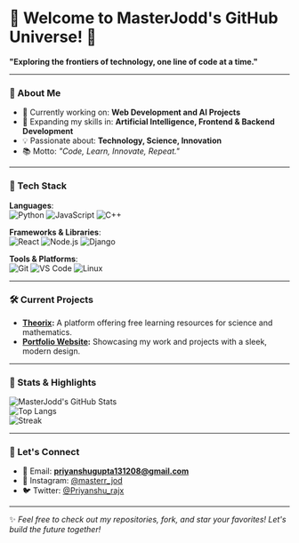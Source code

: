 # 🌌 Welcome to MasterJodd's GitHub Universe! 🚀  

**"Exploring the frontiers of technology, one line of code at a time."**  

---

### 👾 About Me  
- 🔭 Currently working on: **Web Development and AI Projects**  
- 🌱 Expanding my skills in: **Artificial Intelligence, Frontend & Backend Development**  
- 💡 Passionate about: **Technology, Science, Innovation**  
- 📚 Motto: *"Code, Learn, Innovate, Repeat."*  

---

### 🔧 Tech Stack  

**Languages**:  
![Python](https://img.shields.io/badge/Python-3776AB?style=for-the-badge&logo=python&logoColor=white) ![JavaScript](https://img.shields.io/badge/JavaScript-F7DF1E?style=for-the-badge&logo=javascript&logoColor=black) ![C++](https://img.shields.io/badge/C++-00599C?style=for-the-badge&logo=cplusplus&logoColor=white)  

**Frameworks & Libraries**:  
![React](https://img.shields.io/badge/React-61DAFB?style=for-the-badge&logo=react&logoColor=black) ![Node.js](https://img.shields.io/badge/Node.js-339933?style=for-the-badge&logo=nodedotjs&logoColor=white) ![Django](https://img.shields.io/badge/Django-092E20?style=for-the-badge&logo=django&logoColor=white)  

**Tools & Platforms**:  
![Git](https://img.shields.io/badge/Git-F05032?style=for-the-badge&logo=git&logoColor=white) ![VS Code](https://img.shields.io/badge/VS%20Code-007ACC?style=for-the-badge&logo=visualstudiocode&logoColor=white) ![Linux](https://img.shields.io/badge/Linux-FCC624?style=for-the-badge&logo=linux&logoColor=black)  

---

### 🛠️ Current Projects  
- **[Theorix](#):** A platform offering free learning resources for science and mathematics.  
- **[Portfolio Website](#):** Showcasing my work and projects with a sleek, modern design.  

---

### 🚀 Stats & Highlights  

![MasterJodd's GitHub Stats](https://github-readme-stats.vercel.app/api?username=MasterJodd&show_icons=true&theme=radical)  
![Top Langs](https://github-readme-stats.vercel.app/api/top-langs/?username=MasterJodd&layout=compact&theme=radical)  
![Streak](https://github-readme-streak-stats.herokuapp.com/?user=MasterJodd&theme=radical)  

---

### 🌟 Let's Connect  
- 📧 Email: **[priyanshugupta131208@gmail.com](mailto:priyanshugupta131208@gmail.com)**  
- 💬 Instagram: [@masterr_jod](https://www.instagram.com/masterr_jod/)  
- 🐦 Twitter: [@Priyanshu_rajx](https://x.com/Priyanshu_rajx)  

---

✨ *Feel free to check out my repositories, fork, and star your favorites! Let's build the future together!*  
